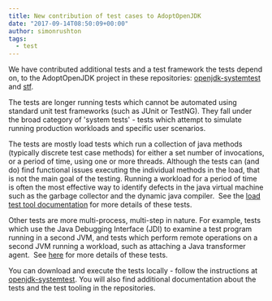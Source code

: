 ```yaml
---
title: New contribution of test cases to AdoptOpenJDK
date: "2017-09-14T08:50:09+00:00"
author: simonrushton
tags:
  - test
---
```


We have contributed additional tests and a test framework the tests depend on, to the AdoptOpenJDK project in these repositories: [openjdk-systemtest](https://github.com/AdoptOpenJDK/openjdk-systemtest) and [stf](https://github.com/AdoptOpenJDK/openjdk-stf).

The tests are longer running tests which cannot be automated using standard unit test frameworks (such as JUnit or TestNG). They fall under the broad category of 'system tests' - tests which attempt to simulate running production workloads and specific user scenarios.

The tests are mostly load tests which run a collection of java methods (typically discrete test case methods) for either a set number of invocations, or a period of time, using one or more threads. Although the tests can (and do) find functional issues executing the individual methods in the load, that is not the main goal of the testing. Running a workload for a period of time is often the most effective way to identify defects in the java virtual machine such as the garbage collector and the dynamic java compiler.  See the [load test tool documentation](https://github.com/AdoptOpenJDK/stf/blob/master/stf.load/docs/README.md) for more details of these tests.

Other tests are more multi-process, multi-step in nature. For example, tests which use the Java Debugging Interface (JDI) to examine a test program running in a second JVM, and tests which perform remote operations on a second JVM running a workload, such as attaching a Java transformer agent.  See [here](https://github.com/AdoptOpenJDK/openjdk-systemtest/blob/master/openjdk.test.debugging/README.md) for more details of these tests.

You can download and execute the tests locally - follow the instructions at [openjdk-systemtest](https://github.com/AdoptOpenJDK/openjdk-systemtest/blob/master/README.md). You will also find additional documentation about the tests and the test tooling in the repositories.
